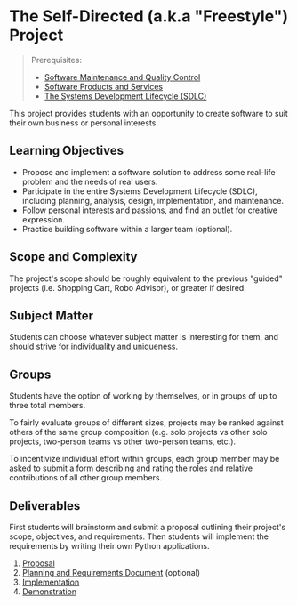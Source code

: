 # The Self-Directed (a.k.a "Freestyle") Project

> Prerequisites:
>   + [Software Maintenance and Quality Control](/units/unit-8.md)
>   + [Software Products and Services](/units/unit-9.md)
>   + [The Systems Development Lifecycle (SDLC)](/units/unit-10.md)

This project provides students with an opportunity to create software to suit their own business or personal interests.

## Learning Objectives

  + Propose and implement a software solution to address some real-life problem and the needs of real users.
  + Participate in the entire Systems Development Lifecycle (SDLC), including planning, analysis, design, implementation, and maintenance.
  + Follow personal interests and passions, and find an outlet for creative expression.
  + Practice building software within a larger team (optional).

## Scope and Complexity

The project's scope should be roughly equivalent to the previous "guided" projects (i.e. Shopping Cart, Robo Advisor), or greater if desired.

## Subject Matter

Students can choose whatever subject matter is interesting for them, and should strive for individuality and uniqueness.

## Groups

Students have the option of working by themselves, or in groups of up to three total members.

To fairly evaluate groups of different sizes, projects may be ranked against others of the same group composition (e.g. solo projects vs other solo projects, two-person teams vs other two-person teams, etc.).

To incentivize individual effort within groups, each group member may be asked to submit a form describing and rating the roles and relative contributions of all other group members.

## Deliverables

First students will brainstorm and submit a proposal outlining their project's scope, objectives, and requirements. Then students will implement the requirements by writing their own Python applications.

  1. [Proposal](proposal.md)
  2. [Planning and Requirements Document](plan.md) (optional)
  3. [Implementation](implementation.md)
  4. [Demonstration](demo.md)
